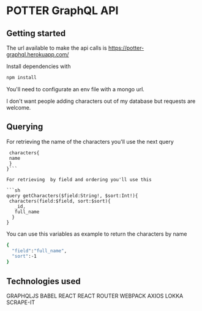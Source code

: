 POTTER GraphQL API
=====================
## Getting started

The url available to make the api calls is https://potter-graphql.herokuapp.com/

Install dependencies with

```sh
npm install
```

You'll need to configurate an env file
with a mongo url.

I don't want people adding characters out of my database but requests are welcome.

## Querying

For retrieving the name of the characters you'll use the next query

 ```sh{
  characters{
  name
  }
}```

For retrieving  by field and ordering you'll use this

```sh
query getCharacters($field:String!, $sort:Int!){
  characters(field:$field, sort:$sort){
    _id,
    full_name
   }
}
```

You can use this variables as example to return the characters by name
```sh
{
  "field":"full_name",
  "sort":-1
}
```


## Technologies used

GRAPHQLJS
BABEL
REACT
REACT ROUTER
WEBPACK
AXIOS
LOKKA
SCRAPE-IT
